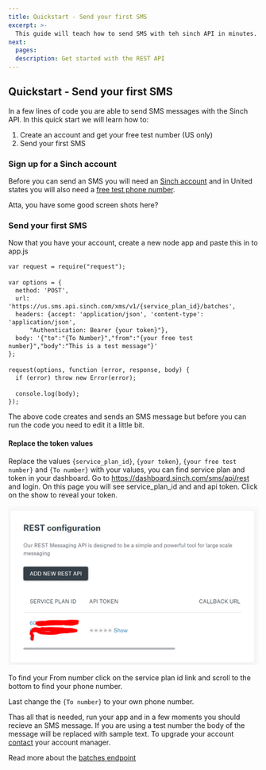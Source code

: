 ```yaml
---
title: Quickstart - Send your first SMS
excerpt: >-
  This guide will teach how to send SMS with teh sinch API in minutes. 
next:
  pages:
  description: Get started with the REST API
---
```


## Quickstart - Send your first SMS

In a few lines of code you are able to send SMS messages with the Sinch API. 
In this quick start we will learn how to:

1. Create an account and get your free test number (US only)
2. Send your first SMS

### Sign up for a Sinch account

Before you can send an SMS you will need an [Sinch account](https://dashboard.sinch.com/signup) and in United states you will also need a [free test phone number](https://dashboard.sinch.com/numbers/your-numbers/numbers). 

Atta, you have some good screen shots here?

### Send your first SMS

Now that you have your account, create a new node app and paste this in to app.js

```nodejs
var request = require("request");

var options = {
  method: 'POST',
  url: 'https://us.sms.api.sinch.com/xms/v1/{service_plan_id}/batches',
  headers: {accept: 'application/json', 'content-type': 'application/json', 
      "Authentication: Bearer {your token}"},
  body: '{"to":"{To Number}","from":"{your free test number}","body":"This is a test message"}'
};

request(options, function (error, response, body) {
  if (error) throw new Error(error);

  console.log(body);
});
```

The above code creates and sends an SMS message but before you can run the code you need to edit it a little bit. 

#### Replace the token values

Replace the values `{service_plan_id}`, `{your token}`, `{your free test number}` and `{To number}` with your values, you can find service plan and token in your dashboard. Go to   https://dashboard.sinch.com/sms/api/rest and login. On this page you will see service_plan_id and and api token. Click on the show to reveal your token. 

![Screen shot of dashboard](images/sms-quickstart_apikeys.png)

To find your From number click on the service plan id link and scroll to the bottom to find your phone number.

Last change the `{To number}` to your own phone number.

Thas all that is needed, run your app and in a few moments you should recieve an SMS message. If you are using a test number the body of the message will be replaced with sample text. To upgrade your account [contact](https://dashboard.sinch.com/sms/overview) your account manager.

Read more about the [batches endpoint](https://developers.sinch.com/reference/#sendsms)

